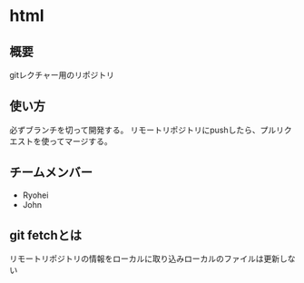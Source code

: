 # html

## 概要
gitレクチャー用のリポジトリ

## 使い方
必ずブランチを切って開発する。
リモートリポジトリにpushしたら、プルリクエストを使ってマージする。

## チームメンバー
* Ryohei
* John

## git fetchとは
リモートリポジトリの情報をローカルに取り込みローカルのファイルは更新しない